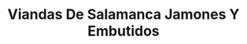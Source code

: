 ---
title: "Viandas De Salamanca Jamones Y Embutidos"
url: /pamplona-iruna/viandas-de-salamanca-jamones-y-embutidos/
shop: carnicero
---